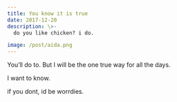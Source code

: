 ```yaml
---
title: You know it is true
date: 2017-12-20
description: \>-
  do you like chicken? i do. 

image: /post/aida.png
---
```


You’ll do to. But I will be the one true way for all the days.

I want to know. 

if you dont, id be worrdies.
